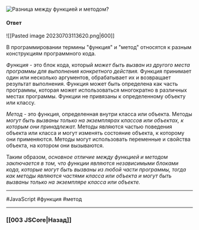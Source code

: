
![Разница между функцией и методом?](https://youtu.be/ovV8GhIkzBE?t=645)

#### Ответ

![[Pasted image 20230703113620.png|600]]

В программировании термины "функция" и "метод" относятся к разным конструкциям программного кода.

*Функция* - это блок кода, который *может быть вызван из другого места программы для выполнения конкретного действия.* Функция принимает один или несколько аргументов, обрабатывает их и возвращает результат выполнения. Функция может быть определена как часть программы, которая может использоваться многократно в различных местах программы. Функции не привязаны к определенному объекту или классу.

*Метод* - это функция, определенная внутри класса или объекта. Методы *могут быть вызваны только на экземплярах классов или объектах, к которым они принадлежат.* Методы являются частью поведения объекта или класса и могут изменять состояние объекта, к которому они применяются. Методы могут использовать переменные и свойства объекта, на котором они вызываются.

Таким образом, *основное отличие между функцией и методом заключается в том, что функции являются независимыми блоками кода, которые могут быть вызваны из любой части программы, тогда как методы являются частями класса или объекта и могут быть вызваны только на экземпляре класса или объекте.*

___
#JavaScript #функция #метод

___

### [[003 JSCore|Назад]]